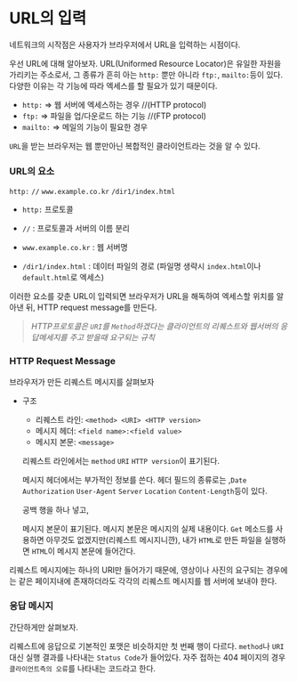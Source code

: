 # URL의 입력

네트워크의 시작점은 사용자가 브라우저에서 URL을 입력하는 시점이다.

우선 URL에 대해 알아보자. URL(Uniformed Resource Locator)은 유일한 자원을 가리키는 주소로서, 그 종류가 흔히 아는 `http:` 뿐만 아니라 `ftp:`, `mailto:`등이 있다. 다양한 이유는 각 기능에 따라 엑세스를 할 필요가 있기 때문이다.

- `http:` => 웹 서버에 엑세스하는 경우 //(HTTP protocol)
- `ftp:` => 파일을 업/다운로드 하는 기능 //(FTP protocol)
- `mailto:` => 메일의 기능이 필요한 경우

 `URL`을 받는 브라우저는 웹 뿐만아닌 복합적인 클라이언트라는 것을 알 수 있다.



### URL의 요소

`http:` `//` `www.example.co.kr` `/dir1/index.html`

- `http:` 프로토콜

- `//` : 프로토콜과 서버의 이름 분리

- `www.example.co.kr` : 웹 서버명

-  `/dir1/index.html` : 데이터 파일의 경로 (파일명 생략시 `index.html`이나 `default.html`로 엑세스)

이러한 요소를 갖춘 URL이 입력되면 브라우저가 URL을 해독하여 엑세스할 위치를 알아낸 뒤, HTTP request message를 만든다. 

> *HTTP프로토콜은 `URI`를 `Method`하겠다는 클라이언트의 리퀘스트와 웹서버의 응답메세지를 주고 받을때 요구되는 규칙*

### HTTP Request Message

브라우저가 만든 리퀘스트 메시지를 살펴보자

- 구조

  - 리퀘스트 라인: `<method> <URI> <HTTP version>`
  - 메시지 헤더: `<field name>:<field value>`
  - 메시지 본문: `<message>`

  

  리퀘스트 라인에서는 `method` `URI` `HTTP version`이 표기된다.

  메시지 헤더에서는 부가적인 정보를 쓴다. 헤더 필드의 종류로는 ,`Date` `Authorization` `User-Agent` `Server` `Location` `Content-Length`등이 있다.

  공백 행을 하나 넣고,

  메시지 본문이 표기된다. 메시지 본문은 메시지의 실제 내용이다. `Get` 메소드를 사용하면 아무것도 없겠지만(리퀘스트 메시지니깐), 내가 `HTML`로 만든 파일을 실행하면 `HTML`이 메시지 본문에 들어간다.

리퀘스트 메시지에는 하나의 URI만 들어가기 때문에, 영상이나 사진의 요구되는 경우에는 같은 페이지내에 존재하더라도 각각의 리퀘스트 메시지를 웹 서버에 보내야 한다.

### 응답 메시지

간단하게만 살펴보자.

리퀘스트에 응답으로 기본적인 포맷은 비슷하지만 첫 번째 행이 다르다. `method`나 `URI` 대신  실행 결과를 나타내는 `Status Code`가 들어있다. 자주 접하는 404 페이지의 경우 `클라이언트측의 오류`를 나타내는 코드라고 한다.
















